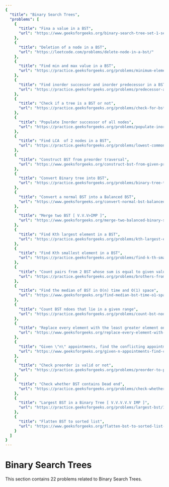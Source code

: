 ```yaml
---
{
  "title": "Binary Search Trees",
  "problems": [
    {
      "title": "Fina a value in a BST",
      "url": "https://www.geeksforgeeks.org/binary-search-tree-set-1-search-and-insertion/"
    },
    {
      "title": "Deletion of a node in a BST",
      "url": "https://leetcode.com/problems/delete-node-in-a-bst/"
    },
    {
      "title": "Find min and max value in a BST",
      "url": "https://practice.geeksforgeeks.org/problems/minimum-element-in-bst/1"
    },
    {
      "title": "Find inorder successor and inorder predecessor in a BST",
      "url": "https://practice.geeksforgeeks.org/problems/predecessor-and-successor/1"
    },
    {
      "title": "Check if a tree is a BST or not",
      "url": "https://practice.geeksforgeeks.org/problems/check-for-bst/1"
    },
    {
      "title": "Populate Inorder successor of all nodes",
      "url": "https://practice.geeksforgeeks.org/problems/populate-inorder-successor-for-all-nodes/1"
    },
    {
      "title": "Find LCA  of 2 nodes in a BST",
      "url": "https://practice.geeksforgeeks.org/problems/lowest-common-ancestor-in-a-bst/1"
    },
    {
      "title": "Construct BST from preorder traversal",
      "url": "https://www.geeksforgeeks.org/construct-bst-from-given-preorder-traversa/"
    },
    {
      "title": "Convert Binary tree into BST",
      "url": "https://practice.geeksforgeeks.org/problems/binary-tree-to-bst/1"
    },
    {
      "title": "Convert a normal BST into a Balanced BST",
      "url": "https://www.geeksforgeeks.org/convert-normal-bst-balanced-bst/"
    },
    {
      "title": "Merge two BST [ V.V.V>IMP ]",
      "url": "https://www.geeksforgeeks.org/merge-two-balanced-binary-search-trees/"
    },
    {
      "title": "Find Kth largest element in a BST",
      "url": "https://practice.geeksforgeeks.org/problems/kth-largest-element-in-bst/1"
    },
    {
      "title": "Find Kth smallest element in a BST",
      "url": "https://practice.geeksforgeeks.org/problems/find-k-th-smallest-element-in-bst/1"
    },
    {
      "title": "Count pairs from 2 BST whose sum is equal to given value \"X\"",
      "url": "https://practice.geeksforgeeks.org/problems/brothers-from-different-root/1"
    },
    {
      "title": "Find the median of BST in O(n) time and O(1) space",
      "url": "https://www.geeksforgeeks.org/find-median-bst-time-o1-space/"
    },
    {
      "title": "Count BST ndoes that lie in a given range",
      "url": "https://practice.geeksforgeeks.org/problems/count-bst-nodes-that-lie-in-a-given-range/1"
    },
    {
      "title": "Replace every element with the least greater element on its right",
      "url": "https://www.geeksforgeeks.org/replace-every-element-with-the-least-greater-element-on-its-right/"
    },
    {
      "title": "Given \"n\" appointments, find the conflicting appointments",
      "url": "https://www.geeksforgeeks.org/given-n-appointments-find-conflicting-appointments/"
    },
    {
      "title": "Check preorder is valid or not",
      "url": "https://practice.geeksforgeeks.org/problems/preorder-to-postorder/0"
    },
    {
      "title": "Check whether BST contains Dead end",
      "url": "https://practice.geeksforgeeks.org/problems/check-whether-bst-contains-dead-end/1"
    },
    {
      "title": "Largest BST in a Binary Tree [ V.V.V.V.V IMP ]",
      "url": "https://practice.geeksforgeeks.org/problems/largest-bst/1"
    },
    {
      "title": "Flatten BST to sorted list",
      "url": "https://www.geeksforgeeks.org/flatten-bst-to-sorted-list-increasing-order/"
    }
  ]
}
---
```

# Binary Search Trees

This section contains 22 problems related to Binary Search Trees.
